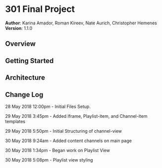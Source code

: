 # 301 Final Project

**Author**: Karina Amador, Roman Kireev, Nate Aurich, Christopher Hemenes
**Version**: 1.1.0 

## Overview
<!-- Provide a high level overview of what this application is and why you are building it, beyond the fact that it's an assignment for a Code Fellows 301 class. (i.e. What's your problem domain?) -->

## Getting Started
<!-- What are the steps that a user must take in order to build this app on their own machine and get it running? -->

## Architecture
<!-- Provide a detailed description of the application design. What technologies (languages, libraries, etc) you're using, and any other relevant design information. -->

## Change Log
<!-- Use this are to document the iterative changes made to your application as each feature is successfully implemented. Use time stamps. Here's an examples:-->

28 May 2018 12:00pm - Initial Files Setup.

29 May 2018 3:45pm - Added Iframe, Playlist-item, and Channel-item templates

29 May 2018 5:50pm - Initial Structuring of channel-view

30 May 2018 9:24am - Added content channels on main page

30 May 2018 1:34pm - Began work on Playlist View

30 May 2018 5:08pm - Playlist view styling